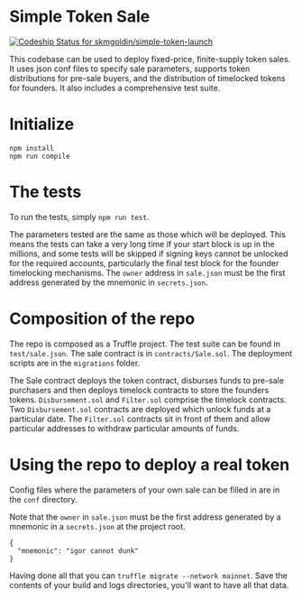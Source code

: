 # Simple Token Sale
[ ![Codeship Status for skmgoldin/simple-token-launch](https://app.codeship.com/projects/5392ad30-6041-0135-6b30-4614bcb67ade/status?branch=master)](https://app.codeship.com/projects/239399)

This codebase can be used to deploy fixed-price, finite-supply token sales. It uses json conf files to specify sale parameters, supports token distributions for pre-sale buyers, and the distribution of timelocked tokens for founders. It also includes a comprehensive test suite.

# Initialize
```
npm install
npm run compile
```

# The tests
To run the tests, simply `npm run test`.

The parameters tested are the same as those which will be deployed. This means the tests can take a very long time if your start block is up in the millions, and some tests will be skipped if signing keys cannot be unlocked for the required accounts, particularly the final test block for the founder timelocking mechanisms. The `owner` address in `sale.json` must be the first address generated by the mnemonic in `secrets.json`.

# Composition of the repo
The repo is composed as a Truffle project. The test suite can be found in `test/sale.json`. The sale contract is in `contracts/Sale.sol`. The deployment scripts are in the `migrations` folder.

The Sale contract deploys the token contract, disburses funds to pre-sale purchasers and then deploys timelock contracts to store the founders tokens. `Disbursement.sol` and `Filter.sol` comprise the timelock contracts. Two `Disbursement.sol` contracts are deployed which unlock funds at a particular date. The `Filter.sol` contracts sit in front of them and allow particular addresses to withdraw particular amounts of funds.

# Using the repo to deploy a real token
Config files where the parameters of your own sale can be filled in are in the `conf` directory.

Note that the `owner` in `sale.json` must be the first address generated by a mnemonic in a `secrets.json` at the project root.

```
{
  "mnemonic": "igor cannot dunk"
}
```

Having done all that you can `truffle migrate --network mainnet`. Save the contents of your build and logs directories, you'll want to have all that data.

